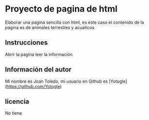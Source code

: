 # Proyecto de pagina de html
Elaborar una pagina sencilla con html, es este caso el contenido de la pagina es de animales terrestres y acuaticos

## Instrucciones
Abrir la pagina
leer la información

## Información del autor
Mi nombre es Joan Toledo, mi usuario en Github es [Yotogle] (https://github.com/Yotogle)

## licencia
No tiene 
